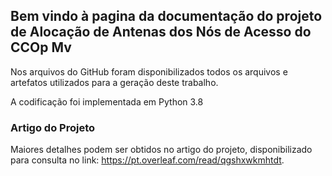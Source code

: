 ## Bem vindo à pagina da documentação do projeto de Alocação de Antenas dos Nós de Acesso do CCOp Mv

Nos arquivos do GitHub foram disponibilizados todos os arquivos e artefatos utilizados para a geração deste trabalho.

A codificação foi implementada em Python 3.8


### Artigo do Projeto

Maiores detalhes podem ser obtidos no artigo do projeto, disponibilizado para consulta no link: https://pt.overleaf.com/read/qgshxwkmhtdt.

